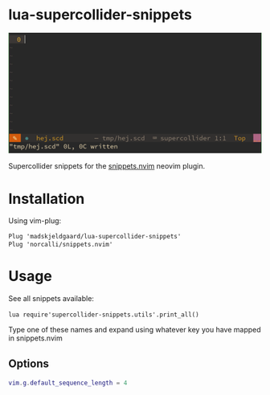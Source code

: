 # lua-supercollider-snippets

![in action](assets/rest.gif)

Supercollider snippets for the [snippets.nvim](https://github.com/norcalli/snippets.nvim) neovim plugin.

# Installation
Using vim-plug:

```vim
Plug 'madskjeldgaard/lua-supercollider-snippets'
Plug 'norcalli/snippets.nvim'
```

# Usage
See all snippets available:

`lua require'supercollider-snippets.utils'.print_all()`

Type one of these names and expand using whatever key you have mapped in snippets.nvim

## Options

```lua 
vim.g.default_sequence_length = 4
```
